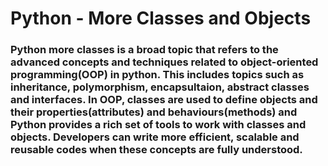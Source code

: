 # Python - More Classes and Objects

### Python more classes is a broad topic that refers to the advanced concepts and techniques related to object-oriented programming(OOP) in python. This includes topics such as inheritance, polymorphism, encapsultaion, abstract classes and interfaces. In OOP, classes are used to define objects and their properties(attributes) and behaviours(methods) and Python provides a rich set of tools to work with classes and objects. Developers can write more efficient, scalable and reusable codes when these concepts are fully understood.
